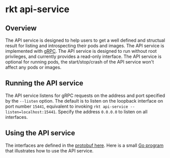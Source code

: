 # rkt api-service

## Overview

The API service is designed to help users to get a well defined and structual result for listing and introspecting their pods and images.
The API service is implemented with [gRPC](http://www.grpc.io/).
The API service is designed to run without root privileges, and currently provides a read-only interface.
The API service is optional for running pods, the start/stop/crash of the API service won't affect any pods or images.

## Running the API service

The API service listens for gRPC requests on the address and port specified by the `--listen` option.
The default is to listen on the loopback interface on port number `15441`, equivalent to invoking `rkt api-service --listen=localhost:15441`.
Specify the address `0.0.0.0` to listen on all interfaces.

## Using the API service

The interfaces are defined in the [protobuf here](../../api/v1alpha/api.proto).
Here is a small [Go program](../../api/v1alpha/client_example.go) that illustrates how to use the API service.
